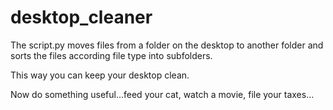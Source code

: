 # desktop_cleaner
The script.py moves files from a folder on the desktop to another folder and sorts the files according file type into subfolders.

This way you can keep your desktop clean.

Now do something useful...feed your cat, watch a movie, file your taxes...
